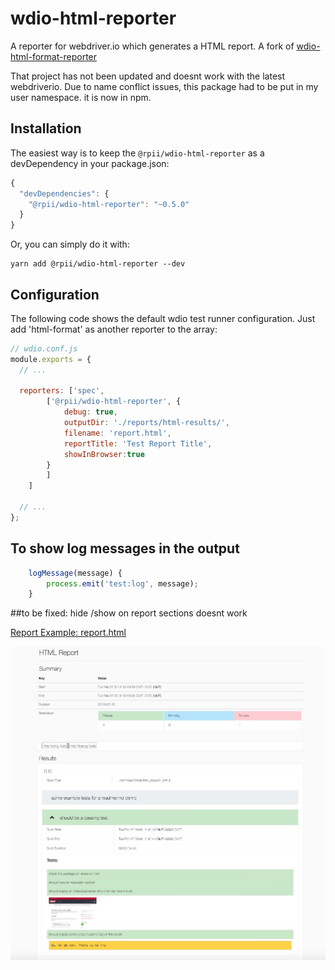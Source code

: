 # wdio-html-reporter
A reporter for webdriver.io which generates a HTML report.
A fork of [wdio-html-format-reporter](https://www.npmjs.com/package/wdio-html-format-reporter)

That project has not been updated and doesnt work with the latest webdriverio.
Due to name conflict issues,  this package had to be put in my user namespace. it is now in npm.

## Installation

The easiest way is to keep the `@rpii/wdio-html-reporter` as a devDependency in your package.json:

```javascript
{
  "devDependencies": {
    "@rpii/wdio-html-reporter": "~0.5.0"
  }
}
```

Or, you can simply do it with:

```
yarn add @rpii/wdio-html-reporter --dev
```


## Configuration
The following code shows the default wdio test runner configuration. Just add 'html-format' as another reporter to the array:

```javascript
// wdio.conf.js
module.exports = {
  // ...
  
  reporters: ['spec',
        ['@rpii/wdio-html-reporter', {
            debug: true,
            outputDir: './reports/html-results/',
            filename: 'report.html',
            reportTitle: 'Test Report Title',
            showInBrowser:true
        }
        ]
    ]
    
  // ...    
};
```

## To show log messages in the output
```javascript
    logMessage(message) {
        process.emit('test:log', message);
    }

```
##to be fixed:
hide /show on report sections doesnt work

[Report Example: report.html](https://cdn.rawgit.com/aruiz-caritsqa/wdio-html-format-reporter/master/wdio-report.html)

![Report Screenshot](wdio-report.jpg)



